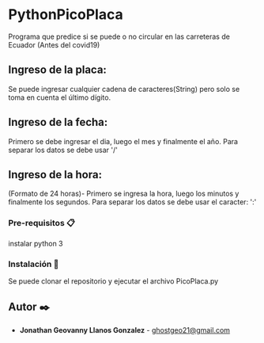 # PythonPicoPlaca
Programa que predice si se puede o no circular en las carreteras de Ecuador (Antes del covid19)
## Ingreso de la placa:
Se puede ingresar cualquier cadena de caracteres(String) pero solo se toma en cuenta el último dígito.
## Ingreso de la fecha:
Primero se debe ingresar el dia, luego el mes y finalmente el año.
Para separar los datos se debe usar '/'
## Ingreso de la hora:
(Formato de 24 horas)-
Primero se ingresa la hora, luego los minutos y finalmente los segundos.
Para separar los datos se debe usar el caracter: ':'
### Pre-requisitos 📋
instalar python 3
### Instalación 🔧
Se puede clonar el repositorio y ejecutar el archivo PicoPlaca.py
## Autor ✒️
* **Jonathan Geovanny Llanos Gonzalez** - [ghostgeo21@gmail.com](mailto:ghostgeo21@gmail.com)

